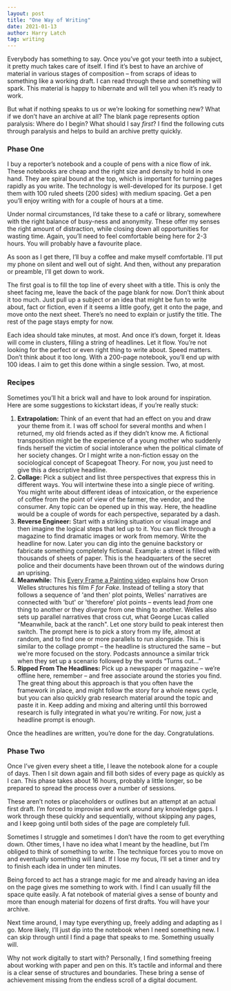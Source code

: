 ```yaml
---
layout: post
title: "One Way of Writing"
date: 2021-01-13
author: Harry Latch
tag: writing
---
```


Everybody has something to say. Once you’ve got your teeth into a subject, it pretty much takes care of itself. I find it’s best to have an archive of material in various stages of composition – from scraps of ideas to something like a working draft. I can read through these and something will spark. This material is happy to hibernate and will tell you when it’s ready to work.

But what if nothing speaks to us or we’re looking for something new? What if we don’t have an archive at all? The blank page represents option paralysis: Where do I begin? What should I say *first*? I find the following cuts through paralysis and helps to build an archive pretty quickly.

### Phase One

I buy a reporter’s notebook and a couple of pens with a nice flow of ink. These notebooks are cheap and the right size and density to hold in one hand. They are spiral bound at the top, which is important for turning pages rapidly as you write. The technology is well-developed for its purpose. I get them with 100 ruled sheets (200 sides) with medium spacing. Get a pen you’ll enjoy writing with for a couple of hours at a time.

Under normal circumstances, I’d take these to a café or library, somewhere with the right balance of busy-ness and anonymity. These offer my senses the right amount of distraction, while closing down all opportunities for wasting time. Again, you’ll need to feel comfortable being here for 2-3 hours. You will probably have a favourite place.

As soon as I get there, I’ll buy a coffee and make myself comfortable. I’ll put my phone on silent and well out of sight. And then, without any preparation or preamble, I’ll get down to work.

The first goal is to fill the top line of every sheet with a title. This is only the sheet facing me, leave the back of the page blank for now. Don’t think about it too much. Just pull up a subject or an idea that might be fun to write about, fact or fiction, even if it seems a little goofy, get it onto the page, and move onto the next sheet. There’s no need to explain or justify the title. The rest of the page stays empty for now.

Each idea should take minutes, at most. And once it’s down, forget it. Ideas will come in clusters, filling a string of headlines. Let it flow. You’re not looking for the perfect or even right thing to write about. Speed matters. Don’t think about it too long. With a 200-page notebook, you’ll end up with 100 ideas. I aim to get this done within a single session. Two, at most. 

### Recipes

Sometimes you’ll hit a brick wall and have to look around for inspiration. Here are some suggestions to kickstart ideas, if you’re really stuck:

1. **Extrapolation:** Think of an event that had an effect on you and draw your theme from it. I was off school for several months and when I returned, my old friends acted as if they didn’t know me. A fictional transposition might be the experience of a young mother who suddenly finds herself the victim of social intolerance when the political climate of her society changes. Or I might write a non-fiction essay on the sociological concept of Scapegoat Theory. For now, you just need to give this a descriptive headline.
2. **Collage:** Pick a subject and list three perspectives that express this in different ways. You will intertwine these into a single piece of writing. You might write about different ideas of intoxication, or the experience of coffee from the point of view of the farmer, the vendor, and the consumer. Any topic can be opened up in this way. Here, the headline would be a couple of words for each perspective, separated by a dash.
3. **Reverse Engineer:** Start with a striking situation or visual image and then imagine the logical steps that led up to it. You can flick through a magazine to find dramatic images or work from memory. Write the headline for now. Later you can dig into the genuine backstory or fabricate something completely fictional. Example: a street is filled with thousands of sheets of paper. This is the headquarters of the secret police and their documents have been thrown out of the windows during an uprising.
4. **Meanwhile:** This [Every Frame a Painting video](https://www.youtube.com/watch?v=1GXv2C7vwX0) explains how Orson Welles structures his film *F for Fake*. Instead of telling a story that follows a sequence of 'and then' plot points, Welles' narratives are connected with 'but' or 'therefore' plot points – events lead *from* one thing to another or they *diverge* from one thing to another. Welles also sets up parallel narratives that cross cut, what George Lucas called "Meanwhile, back at the ranch". Let one story build to peak interest then switch. The prompt here is to pick a story from my life, almost at random, and to find one or more parallels to run alongside. This is similar to the collage prompt – the headline is structured the same – but we're more focused on the story. Podcasts announce a similar trick when they set up a scenario followed by the words “Turns out…”
5. **Ripped From The Headlines:** Pick up a newspaper or magazine – we’re offline here, remember – and free associate around the stories you find. The great thing about this approach is that you often have the framework in place, and might follow the story for a whole news cycle, but you can also quickly grab research material around the topic and paste it in. Keep adding and mixing and altering until this borrowed research is fully integrated in what you're writing. For now, just a headline prompt is enough.

Once the headlines are written, you’re done for the day. Congratulations.

### Phase Two

Once I’ve given every sheet a title, I leave the notebook alone for a couple of days. Then I sit down again and fill both sides of every page as quickly as I can. This phase takes about 16 hours, probably a little longer, so be prepared to spread the process over a number of sessions.

These aren’t notes or placeholders or outlines but an attempt at an actual first draft. I’m forced to improvise and work around any knowledge gaps. I work through these quickly and sequentially, without skipping any pages, and I keep going until both sides of the page are completely full. 

Sometimes I struggle and sometimes I don’t have the room to get everything down. Other times, I have no idea what I meant by the headline, but I’m obliged to think of something to write. The technique forces you to move on and eventually something will land. If I lose my focus, I’ll set a timer and try to finish each idea in under ten minutes. 

Being forced to act has a strange magic for me and already having an idea on the page gives me something to work with. I find I can usually fill the space quite easily. A fat notebook of material gives a sense of bounty and more than enough material for dozens of first drafts. You will have your archive.

Next time around, I may type everything up, freely adding and adapting as I go. More likely, I’ll just dip into the notebook when I need something new. I can skip through until I find a page that speaks to me. Something usually will.

Why not work digitally to start with? Personally, I find something freeing about working with paper and pen on this. It’s tactile and informal and there is a clear sense of structures and boundaries. These bring a sense of achievement missing from the endless scroll of a digital document.
